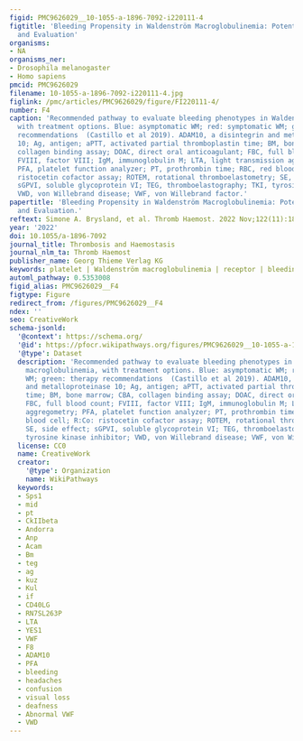 ```yaml
---
figid: PMC9626029__10-1055-a-1896-7092-i220111-4
figtitle: 'Bleeding Propensity in Waldenström Macroglobulinemia: Potential Causes
  and Evaluation'
organisms:
- NA
organisms_ner:
- Drosophila melanogaster
- Homo sapiens
pmcid: PMC9626029
filename: 10-1055-a-1896-7092-i220111-4.jpg
figlink: /pmc/articles/PMC9626029/figure/FI220111-4/
number: F4
caption: 'Recommended pathway to evaluate bleeding phenotypes in Waldenström macroglobulinemia,
  with treatment options. Blue: asymptomatic WM; red: symptomatic WM; green: therapy
  recommendations  (Castillo et al 2019). ADAM10, a disintegrin and metalloproteinase
  10; Ag, antigen; aPTT, activated partial thromboplastin time; BM, bone marrow; CBA,
  collagen binding assay; DOAC, direct oral anticoagulant; FBC, full blood count;
  FVIII, factor VIII; IgM, immunoglobulin M; LTA, light transmission aggregometry;
  PFA, platelet function analyzer; PT, prothrombin time; RBC, red blood cell; R:Co:
  ristocetin cofactor assay; ROTEM, rotational thromboelastometry; SE, side effect;
  sGPVI, soluble glycoprotein VI; TEG, thromboelastography; TKI, tyrosine kinase inhibitor;
  VWD, von Willebrand disease; VWF, von Willebrand factor.'
papertitle: 'Bleeding Propensity in Waldenström Macroglobulinemia: Potential Causes
  and Evaluation.'
reftext: Simone A. Brysland, et al. Thromb Haemost. 2022 Nov;122(11):1843-1857.
year: '2022'
doi: 10.1055/a-1896-7092
journal_title: Thrombosis and Haemostasis
journal_nlm_ta: Thromb Haemost
publisher_name: Georg Thieme Verlag KG
keywords: platelet | Waldenström macroglobulinemia | receptor | bleeding
automl_pathway: 0.5353008
figid_alias: PMC9626029__F4
figtype: Figure
redirect_from: /figures/PMC9626029__F4
ndex: ''
seo: CreativeWork
schema-jsonld:
  '@context': https://schema.org/
  '@id': https://pfocr.wikipathways.org/figures/PMC9626029__10-1055-a-1896-7092-i220111-4.html
  '@type': Dataset
  description: 'Recommended pathway to evaluate bleeding phenotypes in Waldenström
    macroglobulinemia, with treatment options. Blue: asymptomatic WM; red: symptomatic
    WM; green: therapy recommendations  (Castillo et al 2019). ADAM10, a disintegrin
    and metalloproteinase 10; Ag, antigen; aPTT, activated partial thromboplastin
    time; BM, bone marrow; CBA, collagen binding assay; DOAC, direct oral anticoagulant;
    FBC, full blood count; FVIII, factor VIII; IgM, immunoglobulin M; LTA, light transmission
    aggregometry; PFA, platelet function analyzer; PT, prothrombin time; RBC, red
    blood cell; R:Co: ristocetin cofactor assay; ROTEM, rotational thromboelastometry;
    SE, side effect; sGPVI, soluble glycoprotein VI; TEG, thromboelastography; TKI,
    tyrosine kinase inhibitor; VWD, von Willebrand disease; VWF, von Willebrand factor.'
  license: CC0
  name: CreativeWork
  creator:
    '@type': Organization
    name: WikiPathways
  keywords:
  - Sps1
  - mid
  - pt
  - CkIIbeta
  - Andorra
  - Anp
  - Acam
  - Bm
  - teg
  - ag
  - kuz
  - Kul
  - if
  - CD40LG
  - RN7SL263P
  - LTA
  - YES1
  - VWF
  - F8
  - ADAM10
  - PFA
  - bleeding
  - headaches
  - confusion
  - visual loss
  - deafness
  - Abnormal VWF
  - VWD
---
```

